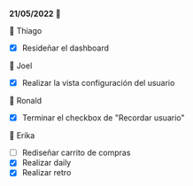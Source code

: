 **21/05/2022** :speech_balloon:

:triangular_flag_on_post: Thiago
- [x] Resideñar el dashboard

:triangular_flag_on_post: Joel 
- [x] Realizar la vista configuración del usuario

:triangular_flag_on_post: Ronald 
- [x] Terminar el checkbox de "Recordar usuario"

:triangular_flag_on_post: Erika 
- [ ] Rediseñar carrito de compras 
- [x] Realizar daily 
- [x] Realizar retro
